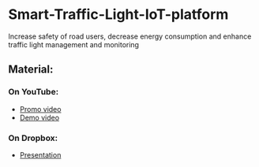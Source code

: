 # Smart-Traffic-Light-IoT-platform
Increase safety of road users, decrease energy consumption and enhance traffic light management and monitoring

## Material:

### On YouTube:
- [Promo video](https://www.youtube.com/watch?v=q0bSHk2M7cA&feature=youtu.be)
- [Demo video](https://youtu.be/hkPtaGizyu4)

### On Dropbox:
- [Presentation](https://www.dropbox.com/s/mh1gsw6ydelhm17/SmartTrafficLight%20Platform.pdf?dl=0)
